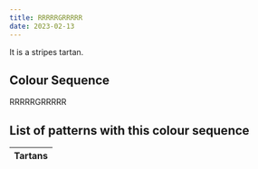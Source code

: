 ```yaml
---
title: RRRRRGRRRRR
date: 2023-02-13
---
```

<no value>

It is a <no value> stripes tartan.


## Colour Sequence
RRRRRGRRRRR

## List of patterns with this colour sequence

| Tartans |
|---------------|
